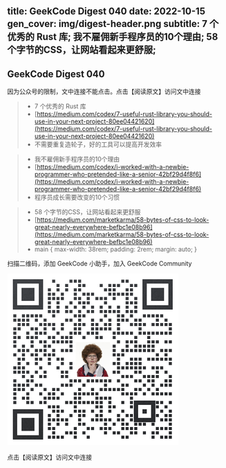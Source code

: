 title: GeekCode Digest 040
date: 2022-10-15
gen_cover: img/digest-header.png
subtitle: 7 个优秀的 Rust 库; 我不雇佣新手程序员的10个理由; 58 个字节的CSS，让网站看起来更舒服; 
---
GeekCode Digest 040
---
因为公众号的限制，文中连接不能点击。点击【阅读原文】访问文中连接

> * 7 个优秀的 Rust 库
> * [https://medium.com/codex/7-useful-rust-library-you-should-use-in-your-next-project-80ee04421620](https://medium.com/codex/7-useful-rust-library-you-should-use-in-your-next-project-80ee04421620)
> * 不需要重复造轮子，好的工具可以提高开发效率

> * 我不雇佣新手程序员的10个理由
> * [https://medium.com/codex/i-worked-with-a-newbie-programmer-who-pretended-like-a-senior-42bf29d4f8f6](https://medium.com/codex/i-worked-with-a-newbie-programmer-who-pretended-like-a-senior-42bf29d4f8f6)
> * 程序员成长需要改变的10个习惯

> * 58 个字节的CSS，让网站看起来更舒服
> * [https://medium.com/marketkarma/58-bytes-of-css-to-look-great-nearly-everywhere-befbc1e08b96](https://medium.com/marketkarma/58-bytes-of-css-to-look-great-nearly-everywhere-befbc1e08b96)
> * main {
  max-width: 38rem;
  padding: 2rem;
  margin: auto;
}



扫描二维码，添加 GeekCode 小助手，加入 GeekCode Community

![](img/genius-qrcode.png)

点击【阅读原文】访问文中连接